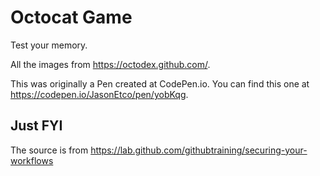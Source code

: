 # Octocat Game
Test your memory.

All the images from https://octodex.github.com/.

This was originally a Pen created at CodePen.io. You can find this one at https://codepen.io/JasonEtco/pen/yobKqg.

## Just FYI
The source is from https://lab.github.com/githubtraining/securing-your-workflows
